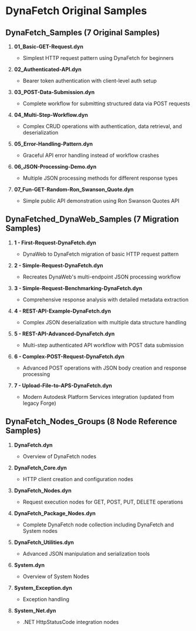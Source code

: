 # DynaFetch Original Samples

## DynaFetch_Samples (7 Original Samples)

1. **01_Basic-GET-Request.dyn**
   - Simplest HTTP request pattern using DynaFetch for beginners

2. **02_Authenticated-API.dyn** 
   - Bearer token authentication with client-level auth setup

3. **03_POST-Data-Submission.dyn**
   - Complete workflow for submitting structured data via POST requests

4. **04_Multi-Step-Workflow.dyn**
   - Complex CRUD operations with authentication, data retrieval, and deserialization

5. **05_Error-Handling-Pattern.dyn**
   - Graceful API error handling instead of workflow crashes

6. **06_JSON-Processing-Demo.dyn**
   - Multiple JSON processing methods for different response types

7. **07_Fun-GET-Random-Ron_Swanson_Quote.dyn**
   - Simple public API demonstration using Ron Swanson Quotes API

## DynaFetched_DynaWeb_Samples (7 Migration Samples)

1. **1 - First-Request-DynaFetch.dyn**
   - DynaWeb to DynaFetch migration of basic HTTP request pattern

2. **2 - Simple-Request-DynaFetch.dyn**
   - Recreates DynaWeb's multi-endpoint JSON processing workflow

3. **3 - Simple-Request-Benchmarking-DynaFetch.dyn**
   - Comprehensive response analysis with detailed metadata extraction

4. **4 - REST-API-Example-DynaFetch.dyn**
   - Complex JSON deserialization with multiple data structure handling

5. **5 - REST-API-Advanced-DynaFetch.dyn**
   - Multi-step authenticated API workflow with POST data submission

6. **6 - Complex-POST-Request-DynaFetch.dyn**
   - Advanced POST operations with JSON body creation and response processing

7. **7 - Upload-File-to-APS-DynaFetch.dyn**
   - Modern Autodesk Platform Services integration (updated from legacy Forge)

## DynaFetch_Nodes_Groups (8 Node Reference Samples)

1. **DynaFetch.dyn**
   - Overview of DynaFetch nodes

2. **DynaFetch_Core.dyn**
   - HTTP client creation and configuration nodes

3. **DynaFetch_Nodes.dyn**
   - Request execution nodes for GET, POST, PUT, DELETE operations

4. **DynaFetch_Package_Nodes.dyn**
   - Complete DynaFetch node collection including DynaFetch and System nodes

5. **DynaFetch_Utilities.dyn**
   - Advanced JSON manipulation and serialization tools

6. **System.dyn**
   - Overview of System Nodes
   
7. **System_Exception.dyn**
   - Exception handling

8. **System_Net.dyn**
   - .NET HttpStatusCode integration nodes